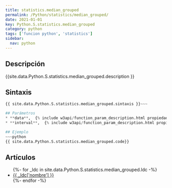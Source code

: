 ```yaml
---
title: statistics.median_grouped
permalink: /Python/statistics/median_grouped/
date: 2021-01-01
key: Python.S.statistics.median_grouped
category: python
tags: ['funcion python', 'statistics']
sidebar: 
  nav: python
---
```


## Descripción
{{site.data.Python.S.statistics.median_grouped.description }}

## Sintaxis
~~~python
{{ site.data.Python.S.statistics.median_grouped.sintaxis }}~~~

## Parámetros
* **data**,  {% include w3api/function_param_description.html propiedad=site.data.Python.S.statistics.median_grouped valor="data" %}
* **interval**,  {% include w3api/function_param_description.html propiedad=site.data.Python.S.statistics.median_grouped valor="interval" %}

## Ejemplo
~~~python
{{ site.data.Python.S.statistics.median_grouped.code}}
~~~

## Artículos
<ul>
{%- for _ldc in site.data.Python.S.statistics.median_grouped.ldc -%}
   <li>
       <a href="{{_ldc['url'] }}">{{ _ldc['nombre'] }}</a>
   </li>
{%- endfor -%}
</ul>
